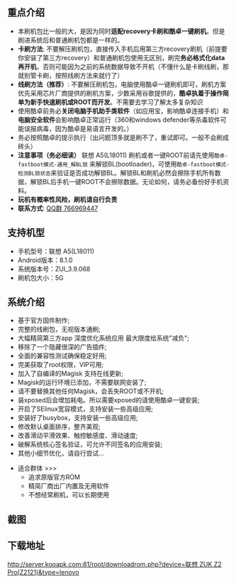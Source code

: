 ## 重点介绍
- 本刷机包比一般的大，是因为同时**适配recovery卡刷和酷卓一键刷机**。但是刷进系统后和普通刷机包都是一样的。
- **卡刷方法**: 不要解压刷机包，直接传入手机后用第三方recovery刷机（前提要你安装了第三方recovery）和普通刷机包使用无区别，刷完**务必格式化data再开机**，否则可能因为之前的系统数据导致不开机（不懂什么是卡刷线刷，那就别管卡刷，按照线刷方法来就行了）
- **线刷方法（推荐）**: 不要解压刷机包，电脑使用酷卓一键刷机即可，刷机方案优先采用芯片厂商提供的刷机方案，少数采用谷歌提供的，**酷卓执着于操作简单为新手快速刷机或ROOT而开发**。不需要去学习了解太多复杂知识
- 使用酷卓前务必**关闭电脑手机助手类软件**（如应用宝，影响酷卓连接手机）和**电脑安全软件**会影响酷卓正常运行（360和windows defender等杀毒软件可能误报病毒，因为酷卓是易语言开发的。）
- 务必按照酷卓的提示执行（出问题顶多就是刷不了，重试即可。一般不会刷成砖头）
-  **注意事项（务必细读）** 联想 A5(L18011) 刷机或者一键ROOT前请先使用`酷卓-fastboot模式-通用_解BL锁` 来解锁BL(bootloader)，可使用`酷卓-fastboot模式-检测BL锁状态`来验证是否成功解锁BL。解锁BL和刷机必然会擦除手机所有数据，解锁BL后手机一键ROOT不会擦除数据。无论如何，请务必备份好手机资料。
- **玩机有概率性风险，刷机请自行负责**
- **联系方式**: [QQ群 766969447](https://qm.qq.com/cgi-bin/qm/qr?k=dWjLAo84dC6gqU5EReVUmNQQjp7O79m9)
## 支持机型
- 手机型号：联想 A5(L18011)
- Android版本：8.1.0
- 系统版本号：ZUI_3.9.068
- 刷机包大小：5G


## 系统介绍

- 基于官方固件制作;
- 完整的线刷包，无视版本通刷;
- 大幅精简第三方app 深度优化系统应用 最大限度给系统"减负";
- 移除了一个隐藏很深的广告插件;
- 全面的兼容性测试确保稳定好用;
- 完美获取了root权限，VIP可用;
- 加入了自编译的Magisk 支持在线更新;
- Magisk的运行环境已添加，不需要联网安装了;
- 请不要替换其他任何Magisk，会丢失ROOT或不开机;
- 装xposed后会增加耗电。所以需要xposed的请使用酷卓一键安装;
- 开启了SElinux宽容模式，支持安装一些高级应用;
- 安装好了busybox，支持安装一些高级应用;
- 修改默认桌面排序，整齐美观;
- 改善滑动平滑效果、触控敏感度、滑动速度;
- 破解系统核心签名验证，可允许不同签名的应用安装;
- 其他小细节优化，请自行尝试...


* 适合群体 >>>
    * 追求原版官方ROM
    * 精简厂商出厂内置及无用软件
    * 不想经常刷机，可以长期使用

## 截图


## 下载地址


[http://server.kooapk.com:81/root/downloadrom.php?device=联想 ZUK Z2 Pro(Z2121)&type=lenovo](http://server.kooapk.com:81/root/downloadrom.php?device=%E8%81%94%E6%83%B3%20ZUK%20Z2%20Pro(Z2121)&type=lenovo)

